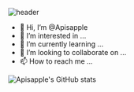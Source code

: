 ![header](https://capsule-render.vercel.app/api?type=wave&color=auto&height=300&section=header&text=welcome~!&fontSize=90)


- 👋 Hi, I’m @Apisapple
- 👀 I’m interested in ...
- 🌱 I’m currently learning ...
- 💞️ I’m looking to collaborate on ...
- 📫 How to reach me ...

![Apisapple's GitHub stats](https://github-readme-stats.vercel.app/api?username=Apisapple&theme=dark&show_icons=true)

<!---
Apisapple/Apisapple is a ✨ special ✨ repository because its `README.md` (this file) appears on your GitHub profile.
You can click the Preview link to take a look at your changes.
--->
